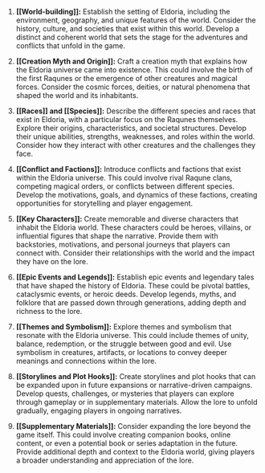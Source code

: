 1. **[[World-building]]:** 
   Establish the setting of Eldoria, including the environment, geography, and unique features of the world. Consider the history, culture, and societies that exist within this world. Develop a distinct and coherent world that sets the stage for the adventures and conflicts that unfold in the game.
    
2. **[[Creation Myth and Origin]]:** 
   Craft a creation myth that explains how the Eldoria universe came into existence. This could involve the birth of the first Raqunes or the emergence of other creatures and magical forces. Consider the cosmic forces, deities, or natural phenomena that shaped the world and its inhabitants.
    
3. **[[Races]] and [[Species]]:** 
   Describe the different species and races that exist in Eldoria, with a particular focus on the Raqunes themselves. Explore their origins, characteristics, and societal structures. Develop their unique abilities, strengths, weaknesses, and roles within the world. Consider how they interact with other creatures and the challenges they face.
    
4. **[[Conflict and Factions]]:** 
   Introduce conflicts and factions that exist within the Eldoria universe. This could involve rival Raqune clans, competing magical orders, or conflicts between different species. Develop the motivations, goals, and dynamics of these factions, creating opportunities for storytelling and player engagement.
    
5. **[[Key Characters]]:** 
   Create memorable and diverse characters that inhabit the Eldoria world. These characters could be heroes, villains, or influential figures that shape the narrative. Provide them with backstories, motivations, and personal journeys that players can connect with. Consider their relationships with the world and the impact they have on the lore.
    
6. **[[Epic Events and Legends]]:** 
   Establish epic events and legendary tales that have shaped the history of Eldoria. These could be pivotal battles, cataclysmic events, or heroic deeds. Develop legends, myths, and folklore that are passed down through generations, adding depth and richness to the lore.
    
7. **[[Themes and Symbolism]]:** 
   Explore themes and symbolism that resonate with the Eldoria universe. This could include themes of unity, balance, redemption, or the struggle between good and evil. Use symbolism in creatures, artifacts, or locations to convey deeper meanings and connections within the lore.
    
8. **[[Storylines and Plot Hooks]]:** 
   Create storylines and plot hooks that can be expanded upon in future expansions or narrative-driven campaigns. Develop quests, challenges, or mysteries that players can explore through gameplay or in supplementary materials. Allow the lore to unfold gradually, engaging players in ongoing narratives.
    
9. **[[Supplementary Materials]]:** 
   Consider expanding the lore beyond the game itself. This could involve creating companion books, online content, or even a potential book or series adaptation in the future. Provide additional depth and context to the Eldoria world, giving players a broader understanding and appreciation of the lore.